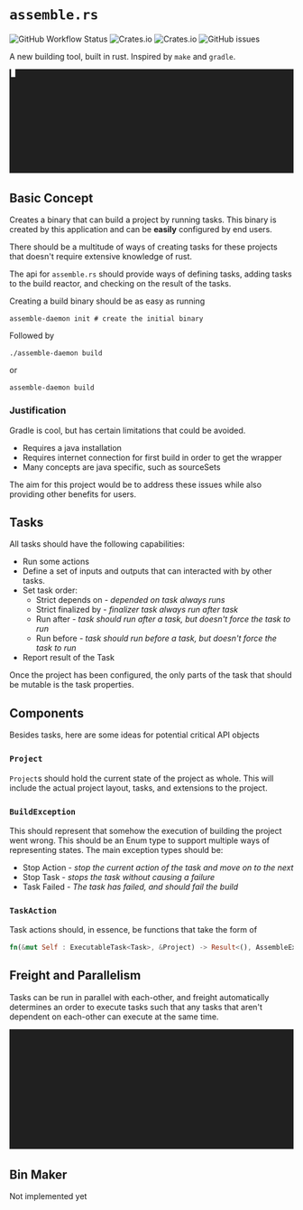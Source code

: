 # `assemble.rs`

![GitHub Workflow Status](https://img.shields.io/github/workflow/status/joshradin/assemble-rs/Rust)
![Crates.io](https://img.shields.io/crates/v/assemble-core)
![Crates.io](https://img.shields.io/crates/d/assemble-core)
![GitHub issues](https://img.shields.io/github/issues/joshradin/assemble-rs)


A new building tool, built in rust. Inspired by `make` and `gradle`.

![welcome task](resources/help_task.gif)


## Basic Concept

Creates a binary that can build a project by running tasks. This
binary is created by this application and can be **easily** configured
by end users. 

There should be a multitude of ways of creating tasks for these projects
that doesn't require extensive knowledge of rust.

The api for `assemble.rs` should provide ways of defining tasks,
adding tasks to the build reactor, and checking on the result of the tasks.

Creating a build binary should be as easy as running

```shell
assemble-daemon init # create the initial binary
```
Followed by
```shell
./assemble-daemon build
```
or
```shell
assemble-daemon build
```

### Justification
Gradle is cool, but has certain limitations that could be avoided.
- Requires a java installation
- Requires internet connection for first build in order to get the wrapper
- Many concepts are java specific, such as sourceSets

The aim for this project would be to address these issues while also providing
other benefits for users.

## Tasks

All tasks should have the following capabilities:

- Run some actions
- Define a set of inputs and outputs that can interacted with by other
tasks.
- Set task order:
  - Strict depends on - _depended on task always runs_
  - Strict finalized by - _finalizer task always run after task_
  - Run after - _task should run after a task, but doesn't force the task to run_
  - Run before - _task should run before a task, but doesn't force the task to run_
- Report result of the Task

Once the project has been configured, the only parts of the task that should be
mutable is the task properties.

## Components

Besides tasks, here are some ideas for potential critical API objects

### `Project`

`Project`s should hold the current state of the project as whole. This will
include the actual project layout, tasks, and extensions to the project.

### `BuildException`

This should represent that somehow the execution of building the project went wrong. This should be an 
Enum type to support multiple ways of representing states. The main exception types should be:
 - Stop Action - _stop the current action of the task and move on to the next_
 - Stop Task - _stops the task without causing a failure_
 - Task Failed - _The task has failed, and should fail the build_


### `TaskAction`

Task actions should, in essence, be functions that take the form of 
```rust
fn(&mut Self : ExecutableTask<Task>, &Project) -> Result<(), AssembleException>;
```

## Freight and Parallelism

Tasks can be run in parallel with each-other, and freight automatically determines
an order to execute tasks such that any tasks that aren't dependent on each-other
can execute at the same time. 

![tasks in parallel](resources/parallelism.gif)

## Bin Maker

Not implemented yet